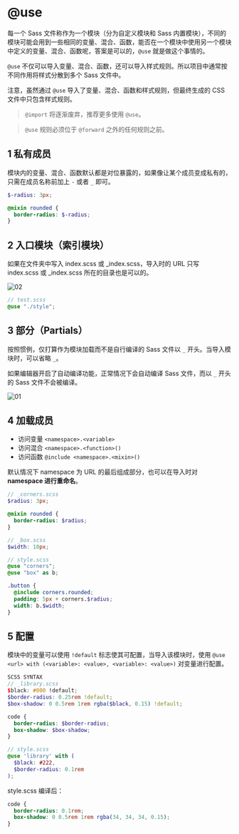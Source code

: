 # @use

每一个 Sass 文件称作为一个模块（分为自定义模块和 Sass 内置模块），不同的模块可能会用到一些相同的变量、混合、函数，能否在一个模块中使用另一个模块中定义的变量、混合、函数呢，答案是可以的，`@use` 就是做这个事情的。

`@use` 不仅可以导入变量、混合、函数，还可以导入样式规则。所以项目中通常按不同作用将样式分散到多个 Sass 文件中。

注意，虽然通过 `@use` 导入了变量、混合、函数和样式规则，但最终生成的 CSS 文件中只包含样式规则。

> `@import` 将逐渐废弃，推荐更多使用 `@use`。

> `@use` 规则必须位于 `@forward` 之外的任何规则之前。

## 1 私有成员

模块内的变量、混合、函数默认都是对位暴露的，如果像让某个成员变成私有的，只需在成员名称前加上 `-` 或者 `_` 即可。

```scss
$-radius: 3px;

@mixin rounded {
  border-radius: $-radius;
}
```

## 2 入口模块（索引模块）

如果在文件夹中写入 index.scss 或 _index.scss，导入时的 URL 只写 index.scss 或 _index.scss 所在的目录也是可以的。

![02](https://blog-1320825986.cos.ap-nanjing.myqcloud.com/20230727/02.png)

```scss
// test.scss
@use "./style";
```

## 3 部分（Partials）

按照惯例，仅打算作为模块加载而不是自行编译的 Sass 文件以 `_` 开头。当导入模块时，可以省略 `_`。

如果编辑器开启了自动编译功能，正常情况下会自动编译 Sass 文件，而以 `_` 开头的 Sass 文件不会被编译。

![01](https://blog-1320825986.cos.ap-nanjing.myqcloud.com/20230727/01.png)

## 4 加载成员

- 访问变量 `<namespace>.<variable>`
- 访问混合 `<namespace>.<function>()`
- 访问函数 `@include <namespace>.<mixin>()`

默认情况下 namespace 为 URL 的最后组成部分，也可以在导入时对**namespace 进行重命名**。

```scss
// _corners.scss
$radius: 3px;

@mixin rounded {
  border-radius: $radius;
}
```

```scss
// _box.scss
$width: 10px;
```

```scss
// style.scss
@use "corners";
@use "box" as b;

.button {
  @include corners.rounded;
  padding: 5px + corners.$radius;
  width: b.$width;
}
```

## 5 配置

模块中的变量可以使用 `!default` 标志使其可配置，当导入该模块时，使用 `@use <url> with (<variable>: <value>, <variable>: <value>)` 对变量进行配置。

```scss
SCSS SYNTAX
// _library.scss
$black: #000 !default;
$border-radius: 0.25rem !default;
$box-shadow: 0 0.5rem 1rem rgba($black, 0.15) !default;

code {
  border-radius: $border-radius;
  box-shadow: $box-shadow;
}
```

```scss
// style.scss
@use 'library' with (
  $black: #222,
  $border-radius: 0.1rem
);
```

style.scss 编译后：

```css
code {
  border-radius: 0.1rem;
  box-shadow: 0 0.5rem 1rem rgba(34, 34, 34, 0.15);
}
```